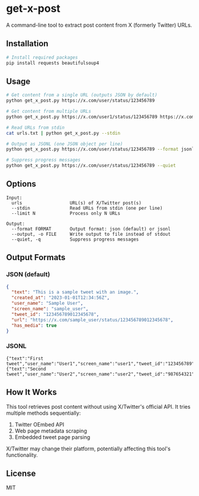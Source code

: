 # get-x-post

A command-line tool to extract post content from X (formerly Twitter) URLs.

## Installation

```bash
# Install required packages
pip install requests beautifulsoup4
```

## Usage

```bash
# Get content from a single URL (outputs JSON by default)
python get_x_post.py https://x.com/user/status/123456789

# Get content from multiple URLs
python get_x_post.py https://x.com/user1/status/123456789 https://x.com/user2/status/987654321

# Read URLs from stdin
cat urls.txt | python get_x_post.py --stdin

# Output as JSONL (one JSON object per line)
python get_x_post.py https://x.com/user/status/123456789 --format jsonl

# Suppress progress messages
python get_x_post.py https://x.com/user/status/123456789 --quiet
```

## Options

```
Input:
  urls                  URL(s) of X/Twitter post(s)
  --stdin               Read URLs from stdin (one per line)
  --limit N             Process only N URLs

Output:
  --format FORMAT       Output format: json (default) or jsonl
  --output, -o FILE     Write output to file instead of stdout
  --quiet, -q           Suppress progress messages
```

## Output Formats

### JSON (default)
```json
{
  "text": "This is a sample tweet with an image.",
  "created_at": "2023-01-01T12:34:56Z",
  "user_name": "Sample User",
  "screen_name": "sample_user",
  "tweet_id": "123456789012345678",
  "url": "https://x.com/sample_user/status/123456789012345678",
  "has_media": true
}
```

### JSONL
```
{"text":"First tweet","user_name":"User1","screen_name":"user1","tweet_id":"123456789","url":"https://x.com/user1/status/123456789"}
{"text":"Second tweet","user_name":"User2","screen_name":"user2","tweet_id":"987654321","url":"https://x.com/user2/status/987654321"}
```

## How It Works

This tool retrieves post content without using X/Twitter's official API. It tries multiple methods sequentially:

1. Twitter OEmbed API
2. Web page metadata scraping
3. Embedded tweet page parsing

X/Twitter may change their platform, potentially affecting this tool's functionality.

## License

MIT
